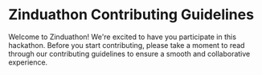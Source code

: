 # Zinduathon Contributing Guidelines

Welcome to Zinduathon! We're excited to have you participate in this hackathon. Before you start contributing, please take a moment to read through our contributing guidelines to ensure a smooth and collaborative experience.


